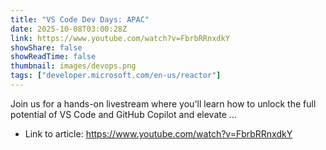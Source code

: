 ```yaml
---
title: "VS Code Dev Days: APAC"
date: 2025-10-08T03:00:28Z
link: https://www.youtube.com/watch?v=FbrbRRnxdkY
showShare: false
showReadTime: false
thumbnail: images/devops.png
tags: ["developer.microsoft.com/en-us/reactor"]
---
```

Join us for a hands-on livestream where you'll learn how to unlock the full potential of VS Code and GitHub Copilot and elevate ...

- Link to article: https://www.youtube.com/watch?v=FbrbRRnxdkY